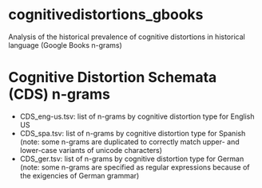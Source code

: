 # cognitivedistortions_gbooks
Analysis of the historical prevalence of cognitive distortions in historical language (Google Books n-grams)

# Cognitive Distortion Schemata (CDS) n-grams

- CDS_eng-us.tsv: list of n-grams by cognitive distortion type for English US
- CDS_spa.tsv: list of n-grams by cognitive distortion type for Spanish (note: some n-grams are duplicated to correctly match upper- and lower-case variants of unicode characters)
- CDS_ger.tsv: list of n-grams by cognitive distortion type for German (note: some n-grams are specified as regular expressions because of the exigencies of German grammar)
